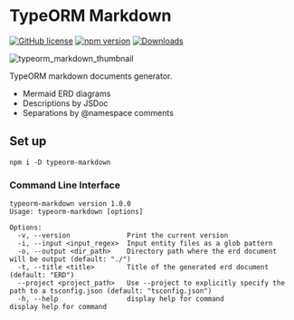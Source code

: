 # TypeORM Markdown

[![GitHub license](https://img.shields.io/badge/license-MIT-blue.svg)](./LICENCE)
[![npm version](https://img.shields.io/npm/v/typeorm-markdown.svg)](https://www.npmjs.com/package/typeorm-markdown)
[![Downloads](https://img.shields.io/npm/dm/typeorm-markdown.svg)](https://www.npmjs.com/package/typeorm-markdown)

![typeorm_markdown_thumbnail](https://github.com/yiy0ung/typeorm-markdown/assets/38432821/1a01ce74-a0e4-4583-b5e9-07fdb8c30735)

TypeORM markdown documents generator.

- Mermaid ERD diagrams
- Descriptions by JSDoc
- Separations by @namespace comments

## Set up

```
npm i -D typeorm-markdown
```

### Command Line Interface

```
typeorm-markdown version 1.0.0
Usage: typeorm-markdown [options]

Options:
  -v, --version              Print the current version
  -i, --input <input_regex>  Input entity files as a glob pattern
  -o, --output <dir_path>    Directory path where the erd document will be output (default: "./")
  -t, --title <title>        Title of the generated erd document (default: "ERD")
  --project <project_path>   Use --project to explicitly specify the path to a tsconfig.json (default: "tsconfig.json")
  -h, --help                 display help for command               display help for command
```
